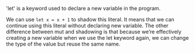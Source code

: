 'let' is a keyword used to declare a new variable in the program.   

We can use `let x = x + 1`  to shadow this literal. It means that we can continue using this literal without declaring new variable.
The other difference between mut and shadowing is that because we’re effectively creating a new variable when we use the let keyword again, 
we can change the type of the value but reuse the same name. 